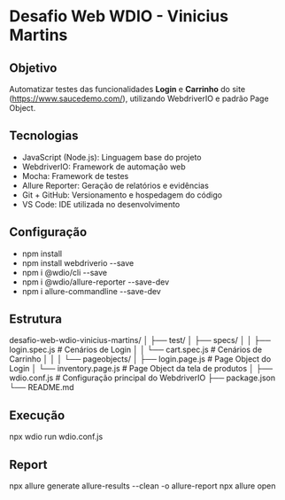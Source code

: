# Desafio Web WDIO - Vinicius Martins

## Objetivo
Automatizar testes das funcionalidades **Login** e **Carrinho** do site (https://www.saucedemo.com/), utilizando WebdriverIO e padrão Page Object.

## Tecnologias
- JavaScript (Node.js):	Linguagem base do projeto
- WebdriverIO:	Framework de automação web
- Mocha:	Framework de testes
- Allure Reporter:	Geração de relatórios e evidências
- Git + GitHub:	Versionamento e hospedagem do código
- VS Code:	IDE utilizada no desenvolvimento

## Configuração

 - npm install
 - npm install webdriverio --save
 - npm i @wdio/cli --save
 - npm i @wdio/allure-reporter --save-dev
 - npm i allure-commandline --save-dev

## Estrutura


desafio-web-wdio-vinicius-martins/
│
├── test/
│   ├── specs/
│   │   ├── login.spec.js       # Cenários de Login
│   │   └── cart.spec.js        # Cenários de Carrinho
│   │
│   └── pageobjects/
│       ├── login.page.js       # Page Object do Login
│       └── inventory.page.js   # Page Object da tela de produtos
│
├── wdio.conf.js                # Configuração principal do WebdriverIO
├── package.json
└── README.md

## Execução

npx wdio run wdio.conf.js

## Report

npx allure generate allure-results --clean -o allure-report
npx allure open
